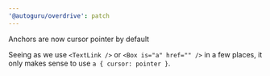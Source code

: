 ```yaml
---
'@autoguru/overdrive': patch
---
```


Anchors are now cursor pointer by default

Seeing as we use `<TextLink />` or `<Box is="a" href="" />` in a few places, it only makes sense to use `a { cursor: pointer }`.
